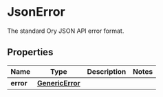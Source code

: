

# JsonError

The standard Ory JSON API error format.

## Properties

Name | Type | Description | Notes
------------ | ------------- | ------------- | -------------
**error** | [**GenericError**](GenericError.md) |  | 



